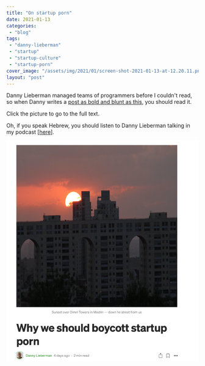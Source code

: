 ```yaml
---
title: "On startup porn"
date: 2021-01-13
categories: 
 - "blog"
tags: 
 - "danny-lieberman"
 - "startup"
 - "startup-culture"
 - "startup-porn"
cover_image: "/assets/img/2021/01/screen-shot-2021-01-13-at-12.20.11.png"
layout: "post"
---
```


Danny Lieberman managed teams of programmers before I couldn't read, so when Danny writes a [post as bold and blunt as this](https://dl-84551.medium.com/why-we-should-boycott-startup-porn-8edce00f69f6), you should read it. 

Click the picture to go to the full text. 

Oh, if you speak Hebrew, you should listen to Danny Lieberman talking in my podcast [[here](https://he.gorelik.net/2021/01/05/רעיון-10-למה-%D7%B4לדבר-חלש%D7%B4-טוב-לעבודת-צוות-ו/)].

[![](/assets/img/2021/01/image.png)](https://dl-84551.medium.com/why-we-should-boycott-startup-porn-8edce00f69f6)
